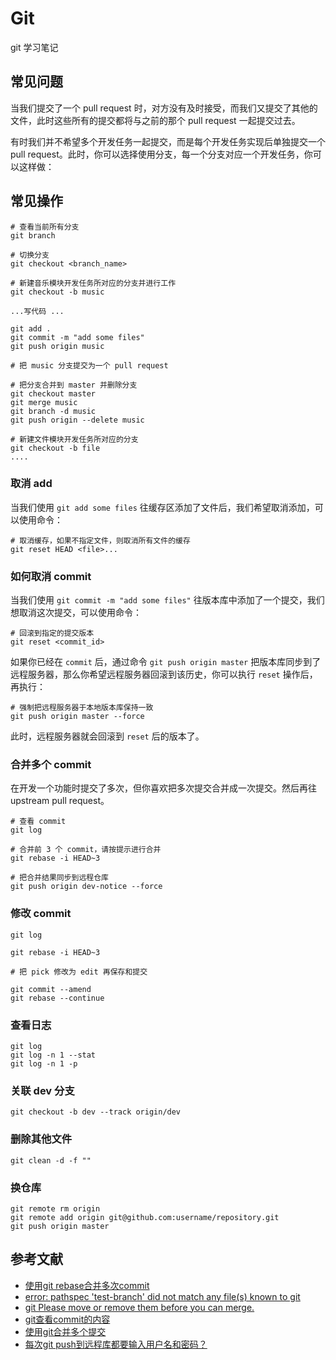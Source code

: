 # Git

git 学习笔记

## 常见问题

当我们提交了一个 pull request 时，对方没有及时接受，而我们又提交了其他的文件，此时这些所有的提交都将与之前的那个 pull request 一起提交过去。

有时我们并不希望多个开发任务一起提交，而是每个开发任务实现后单独提交一个 pull request。此时，你可以选择使用分支，每一个分支对应一个开发任务，你可以这样做：

## 常见操作

```shell
# 查看当前所有分支
git branch

# 切换分支
git checkout <branch_name> 

# 新建音乐模块开发任务所对应的分支并进行工作
git checkout -b music

...写代码 ...

git add .
git commit -m "add some files"
git push origin music

# 把 music 分支提交为一个 pull request

# 把分支合并到 master 并删除分支
git checkout master
git merge music
git branch -d music
git push origin --delete music

# 新建文件模块开发任务所对应的分支
git checkout -b file
....
```

### 取消 add

当我们使用 `git add some files` 往缓存区添加了文件后，我们希望取消添加，可以使用命令：

```shell
# 取消缓存，如果不指定文件，则取消所有文件的缓存
git reset HEAD <file>...
```

### 如何取消 commit 
	
当我们使用 `git commit -m "add some files"` 往版本库中添加了一个提交，我们想取消这次提交，可以使用命令：

```shell
# 回滚到指定的提交版本
git reset <commit_id> 
```

如果你已经在 `commit` 后，通过命令 `git push origin master` 把版本库同步到了远程服务器，那么你希望远程服务器回滚到该历史，你可以执行 `reset` 操作后，再执行：

```shell
# 强制把远程服务器于本地版本库保持一致
git push origin master --force
```

此时，远程服务器就会回滚到 `reset` 后的版本了。

### 合并多个 commit

在开发一个功能时提交了多次，但你喜欢把多次提交合并成一次提交。然后再往 upstream pull request。

```shell
# 查看 commit
git log

# 合并前 3 个 commit，请按提示进行合并
git rebase -i HEAD~3

# 把合并结果同步到远程仓库
git push origin dev-notice --force
```

### 修改 commit

```shell
git log

git rebase -i HEAD~3

# 把 pick 修改为 edit 再保存和提交

git commit --amend
git rebase --continue
```

### 查看日志

```shell
git log
git log -n 1 --stat
git log -n 1 -p
```

### 关联 dev 分支

```shell
git checkout -b dev --track origin/dev
```

### 删除其他文件

```shell
git clean -d -f ""
```

### 换仓库

```shell
git remote rm origin
git remote add origin git@github.com:username/repository.git
git push origin master
```

## 参考文献

- [使用git rebase合并多次commit](http://blog.csdn.net/yangcs2009/article/details/47166361)
- [error: pathspec 'test-branch' did not match any file(s) known to git](http://stackoverflow.com/questions/30800454/error-pathspec-test-branch-did-not-match-any-files-known-to-git)
- [git Please move or remove them before you can merge.](http://www.cnblogs.com/wuchanming/p/5428894.html)
- [git查看commit的内容](http://blog.csdn.net/qxb1229/article/details/8189997)
- [使用git合并多个提交](http://www.708luo.com/posts/2012/07/git-combine-commmit/)
- [每次git push到远程库都要输入用户名和密码？](http://blog.csdn.net/sakurallj/article/details/52776457)





